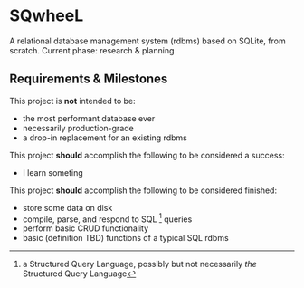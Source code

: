 # SQwheeL

A relational database management system (rdbms) based on SQLite, from scratch. 
Current phase: research & planning

## Requirements & Milestones

This project is **not** intended to be:
- the most performant database ever
- necessarily production-grade
- a drop-in replacement for an existing rdbms

This project **should** accomplish the following to be considered a success:
- I learn someting

This project **should** accomplish the following to be considered finished:
- store some data on disk
- compile, parse, and respond to SQL [^1] queries
- perform basic CRUD functionality
- basic (definition TBD) functions of a typical SQL rdbms

[^1]: a Structured Query Language, possibly but not necessarily _the_ Structured Query Language

